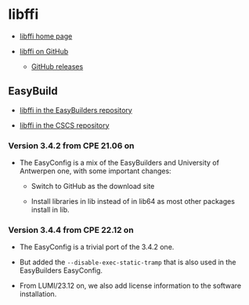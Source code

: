 # libffi

  * [libffi home page](https://sourceware.org/libffi/)

  * [libffi on GitHub](https://github.com/libffi/libffi)

      * [GitHub releases](https://github.com/libffi/libffi/releases)


## EasyBuild

  * [libffi in the EasyBuilders repository](https://github.com/easybuilders/easybuild-easyconfigs/tree/develop/easybuild/easyconfigs/l/libffi)

  * [libffi in the CSCS repository](https://github.com/eth-cscs/production/tree/master/easybuild/easyconfigs/l/libffi)


### Version 3.4.2 from CPE 21.06 on

  * The EasyConfig is a mix of the EasyBuilders and University of Antwerpen one, with
    some important changes:

      * Switch to GitHub as the download site

      * Install libraries in lib instead of in lib64 as most other packages install in lib.

      
### Version 3.4.4 from CPE 22.12 on

  * The EasyConfig is a trivial port of the 3.4.2 one.
      
  * But added the `--disable-exec-static-tramp` that is also used in the EasyBuilders
    EasyConfig.

  * From LUMI/23.12 on, we also add license information to the software installation.
